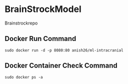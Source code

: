 # BrainStrockModel

Brainstrockrepo

## Docker Run Command

`sudo docker run -d -p 8080:80 anish26/ml-intracranial`

## Docker Container Check Command

`sudo docker ps -a`
